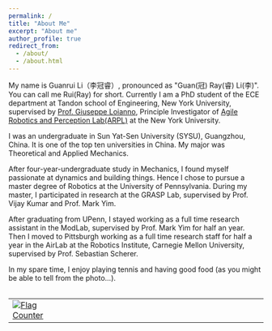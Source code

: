 ```yaml
---
permalink: /
title: "About Me"
excerpt: "About me"
author_profile: true
redirect_from: 
  - /about/
  - /about.html
---
```


My name is Guanrui Li（李冠睿）, pronounced as "Guan(冠) Ray(睿) Li(李)". You can call me Rui(Ray) for short. Currently I am a PhD student of the ECE department at Tandon school of Engineering, New York University, supervised by [Prof. Giuseppe Loianno](https://engineering.nyu.edu/faculty/giuseppe-loianno), Principle Investigator of [Agile Robotics and Perception Lab(ARPL)](https://wp.nyu.edu/arpl/) at the New York University. 

I was an undergraduate in Sun Yat-Sen University (SYSU), Guangzhou, China. It is one of the top ten universities in China. My major was Theoretical and Applied Mechanics. 

After four-year-undergraduate study in Mechanics, I found myself passionate at dynamics and building things. Hence I chose to pursue a master degree of Robotics at the University of Pennsylvania. During my master, I participated in research at the GRASP Lab, supervised by Prof. Vijay Kumar and Prof. Mark Yim. 

After graduating from UPenn, I stayed working as a full time research assistant in the ModLab, supervised by Prof. Mark Yim for half an year. Then I moved to Pittsburgh working as a full time research staff for half a year in the AirLab at the Robotics Institute, Carnegie Mellon University, supervised by Prof. Sebastian Scherer.  


In my spare time, I enjoy playing tennis and having good food (as you might be able to tell from the photo...).  

<table style="width:100%;max-width:800px;border:0px;margin-right:auto;margin-left:auto;">
<table table="" width="100%" align="center" border="0" cellspacing="0" cellpadding="20"><tbody>
 </tbody><tbody>
   <tr><td width="20%">
   <a href="https://info.flagcounter.com/h5Cf"><img src="https://s11.flagcounter.com/count2/h5Cf/bg_FFFFFF/txt_000000/border_1237CC/columns_1/maxflags_10/viewers_0/labels_0/pageviews_0/flags_0/percent_0/" alt="Flag Counter" border="0"></a>
   <!--img src="images/coprtrsp2021ral.jpg" width="200"-->
   </td>
    
   <td style="padding:20px;width:75%;vertical-align:middle">
   <script type="text/javascript" id="clustrmaps" src="//cdn.clustrmaps.com/map_v2.js?d=AAewvLxwZerOf7MJjxWQmLqbpCjz3Fq85VqETfASmPg&cl=ffffff&w=a"></script>

   <!--papertitle>Cooperative Transportation of Cable Suspended Payloads with MAVs using Monocular Vision and Inertial Sensing</papertitle>
      <br>
      <a href="https://www.guan-rui.com">Guanrui Li</a>, 
      <strong>Rundong Ge</strong>, 
      <a href="https://engineering.nyu.edu/faculty/giuseppe-loianno">Giuseppe Loianno</a>
      <br>
      <em>IEEE Robotics and Automation Letters (<strong>RA-L</strong>) and <strong>ICRA 2021</strong></em>(Submitted)<br-->
   </td>
  </tr>

 </tbody>
</table>


